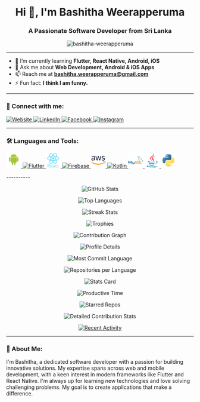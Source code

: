 <h1 align="center">Hi 👋, I'm Bashitha Weerapperuma</h1>
<h3 align="center">A Passionate Software Developer from Sri Lanka</h3>

<p align="center">
  <img src="https://komarev.com/ghpvc/?username=bashitha-weerapperuma&label=Profile%20views&color=0e75b6&style=flat" alt="bashitha-weerapperuma" />
</p>

---

- 🌱 I’m currently learning **Flutter, React Native, Android, iOS**
- 💬 Ask me about **Web Development, Android & iOS Apps**
- 📫 Reach me at **bashitha.weerapperuma@gmail.com**
- ⚡ Fun fact: **I think I am funny.**

---

<h3 align="left">🔗 Connect with me:</h3>
<p align="left">
  <a href="https://bashitha-weerapperuma.vercel.app/" target="_blank">
    <img src="https://img.icons8.com/ios-filled/256/internet.png" alt="Website" height="30" width="40" />
  </a>
  <a href="https://linkedin.com/in/bashitha-weerapperuma" target="_blank">
    <img src="https://raw.githubusercontent.com/rahuldkjain/github-profile-readme-generator/master/src/images/icons/Social/linked-in-alt.svg" alt="LinkedIn" height="30" width="40" />
  </a>
  <a href="https://fb.com/bashitha.weerapperuma.750" target="_blank">
    <img src="https://raw.githubusercontent.com/rahuldkjain/github-profile-readme-generator/master/src/images/icons/Social/facebook.svg" alt="Facebook" height="30" width="40" />
  </a>
  <a href="https://instagram.com/b.a._s_a" target="_blank">
    <img src="https://raw.githubusercontent.com/rahuldkjain/github-profile-readme-generator/master/src/images/icons/Social/instagram.svg" alt="Instagram" height="30" width="40" />
  </a>
</p>

---

<h3 align="left">🛠️ Languages and Tools:</h3>
<p align="left"> 
  <a href="https://developer.android.com" target="_blank" rel="noreferrer"> 
    <img src="https://raw.githubusercontent.com/devicons/devicon/master/icons/android/android-original-wordmark.svg" alt="Android" width="40" height="40"/> 
  </a> 
  <a href="https://flutter.dev" target="_blank" rel="noreferrer"> 
    <img src="https://www.vectorlogo.zone/logos/flutterio/flutterio-icon.svg" alt="Flutter" width="40" height="40"/> 
  </a> 
  <a href="https://reactjs.org/" target="_blank" rel="noreferrer"> 
    <img src="https://raw.githubusercontent.com/devicons/devicon/master/icons/react/react-original-wordmark.svg" alt="React" width="40" height="40"/> 
  </a> 
  <a href="https://firebase.google.com/" target="_blank" rel="noreferrer">
    <img src="https://www.vectorlogo.zone/logos/firebase/firebase-icon.svg" alt="Firebase" width="40" height="40"/>
  </a>
  <a href="https://aws.amazon.com" target="_blank" rel="noreferrer">
    <img src="https://raw.githubusercontent.com/devicons/devicon/master/icons/amazonwebservices/amazonwebservices-original-wordmark.svg" alt="AWS" width="40" height="40"/> 
  </a>
  <a href="https://kotlinlang.org" target="_blank" rel="noreferrer">
    <img src="https://www.vectorlogo.zone/logos/kotlinlang/kotlinlang-icon.svg" alt="Kotlin" width="40" height="40"/>
  </a>
  <a href="https://www.mysql.com/" target="_blank" rel="noreferrer">
    <img src="https://raw.githubusercontent.com/devicons/devicon/master/icons/mysql/mysql-original-wordmark.svg" alt="MySQL" width="40" height="40"/> 
  </a>
  <a href="https://www.java.com" target="_blank" rel="noreferrer"> 
    <img src="https://raw.githubusercontent.com/devicons/devicon/master/icons/java/java-original.svg" alt="Java" width="40" height="40"/> 
  </a> 
  <a href="https://www.python.org" target="_blank" rel="noreferrer">
    <img src="https://raw.githubusercontent.com/devicons/devicon/master/icons/python/python-original.svg" alt="Python" width="40" height="40"/> 
  </a>
</p>
----------
<!-- GitHub Stats -->
<p align="center">
  <img src="https://github-readme-stats.vercel.app/api?username=bashitha-weerapperuma&show_icons=true&theme=radical&include_all_commits=true&count_private=true" alt="GitHub Stats" />
</p>

<!-- Top Languages -->
<p align="center">
  <img src="https://github-readme-stats.vercel.app/api/top-langs/?username=bashitha-weerapperuma&layout=compact&theme=radical&langs_count=10&hide_border=false" alt="Top Languages" />
</p>

<!-- GitHub Streak Stats -->
<p align="center">
  <img src="https://github-readme-streak-stats.herokuapp.com/?user=bashitha-weerapperuma&theme=radical&hide_border=false&date_format=M%20j%5B%2C%20Y%5D" alt="Streak Stats" />
</p>

<!-- GitHub Trophies -->
<p align="center">
  <img src="https://github-profile-trophy.vercel.app/?username=bashitha-weerapperuma&theme=radical&no-frame=false&no-bg=false&margin-w=15&margin-h=15&column=6" alt="Trophies" />
</p>

<!-- Contribution Activity Graph -->
<p align="center">
  <img src="https://activity-graph.herokuapp.com/graph?username=bashitha-weerapperuma&theme=radical&hide_border=false" alt="Contribution Graph" />
</p>

<!-- Profile Summary Cards -->
<p align="center">
  <img src="https://github-profile-summary-cards.vercel.app/api/cards/profile-details?username=bashitha-weerapperuma&theme=radical" alt="Profile Details" />
</p>

<!-- Commits per Repository -->
<p align="center">
  <img src="https://github-profile-summary-cards.vercel.app/api/cards/most-commit-language?username=bashitha-weerapperuma&theme=radical" alt="Most Commit Language" />
</p>

<!-- Repositories per Language -->
<p align="center">
  <img src="https://github-profile-summary-cards.vercel.app/api/cards/repos-per-language?username=bashitha-weerapperuma&theme=radical" alt="Repositories per Language" />
</p>

<!-- General Stats -->
<p align="center">
  <img src="https://github-profile-summary-cards.vercel.app/api/cards/stats?username=bashitha-weerapperuma&theme=radical" alt="Stats Card" />
</p>

<!-- Productive Time Analysis -->
<p align="center">
  <img src="https://github-profile-summary-cards.vercel.app/api/cards/productive-time?username=bashitha-weerapperuma&theme=radical&utcOffset=4" alt="Productive Time" />
</p>

<!-- Starred Repositories -->
<p align="center">
  <img src="https://github-readme-stats.vercel.app/api/pin/?username=bashitha-weerapperuma&repo=repository-name&theme=radical" alt="Starred Repos" />
</p>

<!-- Detailed Contribution Graph by GitHub Readme Stats -->
<p align="center">
  <img src="https://github-contribution-stats.vercel.app/api/?username=bashitha-weerapperuma&theme=radical" alt="Detailed Contribution Stats" />
</p>

<!-- Recent Activity (use GitHub Action to automate updates) -->
<p align="center">
  <a href="https://github.com/bashitha-weerapperuma/github-profile-activity">
    <img src="https://github.com/bashitha-weerapperuma/github-profile-activity/actions/workflows/update.yml/badge.svg" alt="Recent Activity" />
  </a>
</p>

-------------

<h3 align="left">🚀 About Me:</h3>
<p>
  I'm Bashitha, a dedicated software developer with a passion for building innovative solutions. My expertise spans across web and mobile development, with a keen interest in modern frameworks like Flutter and React Native. I'm always up for learning new technologies and love solving challenging problems. My goal is to create applications that make a difference.
</p>
